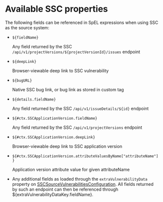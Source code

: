 # Available SSC properties

The following fields can be referenced in SpEL expressions when using SSC as the source system:

* `${fieldName}`

    Any field returned by the SSC `/api/v1/projectVersions/${projectVersionId}/issues` endpoint

* `${deepLink}`

    Browser-viewable deep link to SSC vulnerability
    
* `${bugURL}`

    Native SSC bug link, or bug link as stored in custom tag
    
* `${details.fieldName}`
 
    Any field returned by the SSC `/api/v1/issueDetails/${id}` endpoint
    
* `${#ctx.SSCApplicationVersion.fieldName}`

    Any field returned by the SSC `/api/v1/projectVersions` endpoint

* `${#ctx.SSCApplicationVersion.deepLink}`
		       
    Browser-viewable deep link to SSC application version
    
* `${#ctx.SSCApplicationVersion.attributeValuesByName["attributeName"]}`
		       
    Application version attribute value for given attributeName
		       
* Any additional fields as loaded through the `extraVulnerabilityData` property on [SSCSourceVulnerabilitiesConfiguration](config-SSCSourceVulnerabilitiesConfiguration). All fields returned by such an endpoint can then be referenced through ${extraVulnerabilityDataKey.fieldName}.
 
